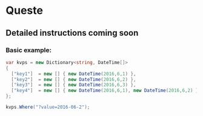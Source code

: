 # Queste  

## Detailed instructions coming soon  
### Basic example:  

```C#
var kvps = new Dictionary<string, DateTime[]>
{
  ["key1"]  = new [] { new DateTime(2016,6,1) },
  ["key2"]  = new [] { new DateTime(2016,6,2) },
  ["key3"]  = new [] { new DateTime(2016,6,3) },
  ["key4"]  = new [] { new DateTime(2016,6,1), new DateTime(2016,6,2) },
};

kvps.Where("?value=2016-06-2");
```